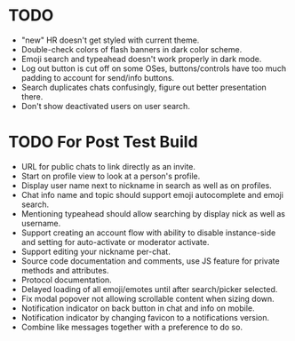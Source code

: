 TODO
====

 - "new" HR doesn't get styled with current theme.
 - Double-check colors of flash banners in dark color scheme.
 - Emoji search and typeahead doesn't work properly in dark mode.
 - Log out button is cut off on some OSes, buttons/controls have too much padding to account for send/info buttons.
 - Search duplicates chats confusingly, figure out better presentation there.
 - Don't show deactivated users on user search.

TODO For Post Test Build
========================

 - URL for public chats to link directly as an invite.
 - Start on profile view to look at a person's profile.
 - Display user name next to nickname in search as well as on profiles.
 - Chat info name and topic should support emoji autocomplete and emoji search.
 - Mentioning typeahead should allow searching by display nick as well as username.
 - Support creating an account flow with ability to disable instance-side and setting for auto-activate or moderator activate.
 - Support editing your nickname per-chat.
 - Source code documentation and comments, use JS feature for private methods and attributes.
 - Protocol documentation.
 - Delayed loading of all emoji/emotes until after search/picker selected.
 - Fix modal popover not allowing scrollable content when sizing down.
 - Notification indicator on back button in chat and info on mobile.
 - Notification indicator by changing favicon to a notifications version.
 - Combine like messages together with a preference to do so.
